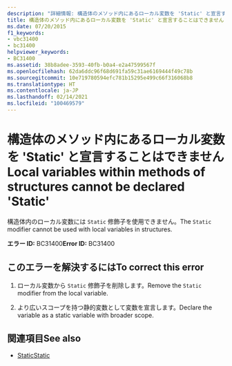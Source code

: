 ```yaml
---
description: "詳細情報: 構造体のメソッド内にあるローカル変数を 'Static' と宣言することはできません"
title: 構造体のメソッド内にあるローカル変数を 'Static' と宣言することはできません
ms.date: 07/20/2015
f1_keywords:
- vbc31400
- bc31400
helpviewer_keywords:
- BC31400
ms.assetid: 38b8adee-3593-40fb-b0a4-e2a47599567f
ms.openlocfilehash: 62da6ddc96f68d691fa59c31ae6169444f49c78b
ms.sourcegitcommit: 10e719780594efc781b15295e499c66f316068b8
ms.translationtype: HT
ms.contentlocale: ja-JP
ms.lasthandoff: 02/14/2021
ms.locfileid: "100469579"
---
```

# <a name="local-variables-within-methods-of-structures-cannot-be-declared-static"></a><span data-ttu-id="7fb39-103">構造体のメソッド内にあるローカル変数を 'Static' と宣言することはできません</span><span class="sxs-lookup"><span data-stu-id="7fb39-103">Local variables within methods of structures cannot be declared 'Static'</span></span>

<span data-ttu-id="7fb39-104">構造体内のローカル変数には `Static` 修飾子を使用できません。</span><span class="sxs-lookup"><span data-stu-id="7fb39-104">The `Static` modifier cannot be used with local variables in structures.</span></span>  
  
 <span data-ttu-id="7fb39-105">**エラー ID:** BC31400</span><span class="sxs-lookup"><span data-stu-id="7fb39-105">**Error ID:** BC31400</span></span>  
  
## <a name="to-correct-this-error"></a><span data-ttu-id="7fb39-106">このエラーを解決するには</span><span class="sxs-lookup"><span data-stu-id="7fb39-106">To correct this error</span></span>  
  
1. <span data-ttu-id="7fb39-107">ローカル変数から `Static` 修飾子を削除します。</span><span class="sxs-lookup"><span data-stu-id="7fb39-107">Remove the `Static` modifier from the local variable.</span></span>  
  
2. <span data-ttu-id="7fb39-108">より広いスコープを持つ静的変数として変数を宣言します。</span><span class="sxs-lookup"><span data-stu-id="7fb39-108">Declare the variable as a static variable with broader scope.</span></span>  
  
## <a name="see-also"></a><span data-ttu-id="7fb39-109">関連項目</span><span class="sxs-lookup"><span data-stu-id="7fb39-109">See also</span></span>

- [<span data-ttu-id="7fb39-110">Static</span><span class="sxs-lookup"><span data-stu-id="7fb39-110">Static</span></span>](../language-reference/modifiers/static.md)
